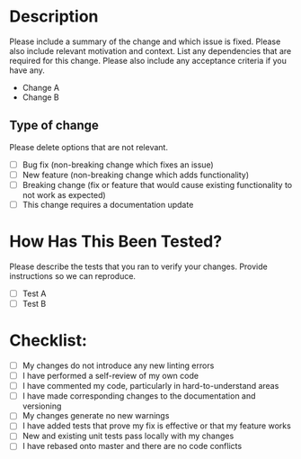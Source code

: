 # Description

Please include a summary of the change and which issue is fixed. Please also include relevant motivation and context. List any dependencies that are required for this change.
Please also include any acceptance criteria if you have any.

- Change A
- Change B

## Type of change

Please delete options that are not relevant.

- [ ] Bug fix (non-breaking change which fixes an issue)
- [ ] New feature (non-breaking change which adds functionality)
- [ ] Breaking change (fix or feature that would cause existing functionality to not work as expected)
- [ ] This change requires a documentation update

# How Has This Been Tested?

Please describe the tests that you ran to verify your changes. Provide instructions so we can reproduce.

- [ ] Test A
- [ ] Test B

# Checklist:

- [ ] My changes do not introduce any new linting errors
- [ ] I have performed a self-review of my own code
- [ ] I have commented my code, particularly in hard-to-understand areas
- [ ] I have made corresponding changes to the documentation and versioning
- [ ] My changes generate no new warnings
- [ ] I have added tests that prove my fix is effective or that my feature works
- [ ] New and existing unit tests pass locally with my changes
- [ ] I have rebased onto master and there are no code conflicts
